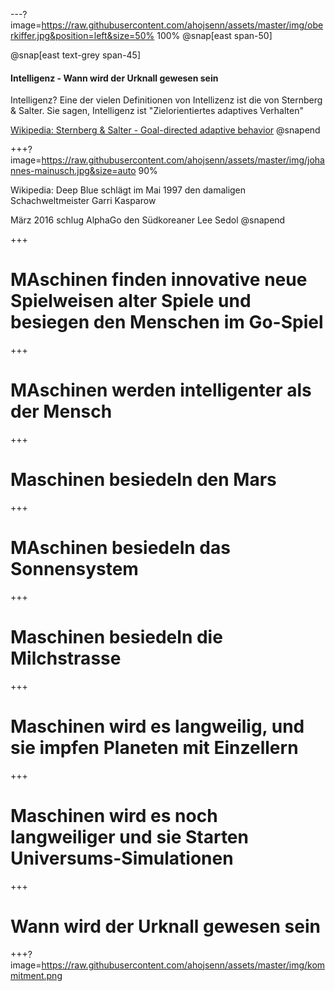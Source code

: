 ---?image=https://raw.githubusercontent.com/ahojsenn/assets/master/img/oberkiffer.jpg&position=left&size=50% 100%
@snap[east span-50]

@snap[east text-grey span-45]
#### Intelligenz - Wann wird der Urknall gewesen sein

Intelligenz?
Eine der vielen Definitionen von Intellizenz ist die von Sternberg & Salter. Sie sagen, Intelligenz ist
"Zielorientiertes adaptives Verhalten"

[Wikipedia: Sternberg & Salter - Goal-directed adaptive behavior](https://en.wikipedia.org/wiki/Intelligence)
@snapend

+++?image=https://raw.githubusercontent.com/ahojsenn/assets/master/img/johannes-mainusch.jpg&size=auto 90%



Wikipedia:
Deep Blue schlägt im Mai 1997 den damaligen Schachweltmeister Garri Kasparow


März 2016 schlug AlphaGo den Südkoreaner Lee Sedol
@snapend

+++
# MAschinen finden innovative neue Spielweisen alter Spiele und besiegen den Menschen im Go-Spiel

+++
# MAschinen werden intelligenter als der Mensch

+++
# Maschinen besiedeln den Mars

+++
# MAschinen besiedeln das Sonnensystem

+++
# Maschinen besiedeln die Milchstrasse

+++
# Maschinen wird es langweilig, und sie impfen Planeten mit Einzellern

+++
# Maschinen wird es noch langweiliger und sie Starten Universums-Simulationen

+++
# Wann wird der Urknall gewesen sein


+++?image=https://raw.githubusercontent.com/ahojsenn/assets/master/img/kommitment.png

